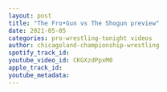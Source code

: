 ```yaml
---
layout: post
title: "The Fro•Gun vs The Shogun preview"
date: 2021-05-05
categories: pro-wrestling-tonight videos
author: chicagoland-championship-wrestling
spotify_track_id: 
youtube_video_id: CKGXzdPpxM0
apple_track_id: 
youtube_metadata: 
---
```

